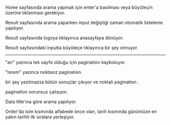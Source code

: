 Home sayfasında arama yapmak için enter'a basılması veya büyüteçin üzerine tıklanması gerekiyor.

Result sayfasında arama yaparken input değiştiği zaman otomatik listeleme yapılıyor.

Result sayfasında logoya tıklayınca anasayfaya dönüyor.

Result sayfasındaki inputta büyüteçe tıklayınca bir şey olmuyor.
___________________________________________

"an" yazınca tek sayfa olduğu için pagination kayboluyor.

"lorem" yazınca noktasız pagination.

bir şey yazılmazsa bütün sonuçlar çıkıyor ve noktalı pagination .

pagination sorunsuz çalışıyor.

Data title'ına göre arama yapılıyor.

Order'da isim kısmında alfabede önce olan, tarih kısmında günümüze en yakın tarihli ilk sıralara yerleşiyor.



